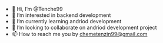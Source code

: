 - 👋 Hi, I’m @Tenche99
- 👀 I’m interested in backend development
- 🌱 I’m currently learning andriod development
- 💞️ I’m looking to collaborate on andriod development project
- 📫 How to reach me you by chemetenzin99@gmail.com

<!---
Tenche99/Tenche99 is a ✨ special ✨ repository because its `README.md` (this file) appears on your GitHub profile.
You can click the Preview link to take a look at your changes.
--->
